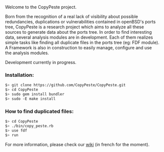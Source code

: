 Welcome to the CopyPeste project.

Born from the recognition of a real lack of visibility about possible redundancies, duplications or vulnerabilities contained in openBSD's ports tree, CopyPeste is a research project which aims to analyze all these sources to generate data about the ports tree.
In order to find interesting data, several analysis modules are in development. Each of them  realizes simple tasks like finding all duplicate files in the ports tree (eg: FDF module). A Framework is also in construction to easily manage, configure and use the analysis modules.

Development currently in progress.

### Installation:

```sh
$> git clone https://github.com/CopyPeste/CopyPeste.git
$> cd CopyPeste
$> sudo gem install bundler  
$> sudo -E make install
```

### How to find duplicated files:

```sh
$> cd CopyPeste
$> ./bin/copy_peste.rb
$> use fdf
$> run
```

For more information, please check our [wiki](https://github.com/CopyPeste/CopyPeste/wiki) (in french for the moment). 
